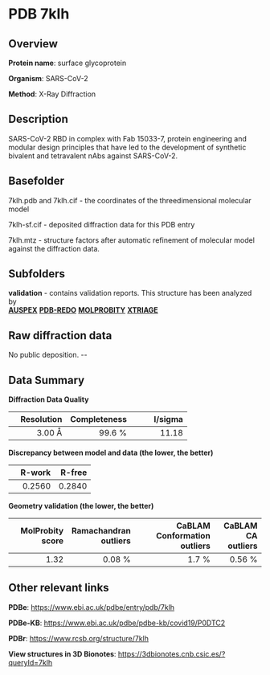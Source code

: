 # PDB 7klh

## Overview

**Protein name**: surface glycoprotein

**Organism**: SARS-CoV-2

**Method**: X-Ray Diffraction

## Description

SARS-CoV-2 RBD in complex with Fab 15033-7, protein engineering and modular design principles that have led to the development of synthetic bivalent and tetravalent nAbs against SARS-CoV-2.

## Basefolder

7klh.pdb and 7klh.cif - the coordinates of the threedimensional molecular model

7klh-sf.cif - deposited diffraction data for this PDB entry

7klh.mtz - structure factors after automatic refinement of molecular model against the diffraction data.

## Subfolders





**validation** - contains validation reports. This structure has been analyzed by <br>[**AUSPEX**](https://github.com/thorn-lab/coronavirus_structural_task_force/tree/master/pdb/surface_glycoprotein/SARS-CoV-2/7klh/validation/auspex) [**PDB-REDO**](https://github.com/thorn-lab/coronavirus_structural_task_force/tree/master/pdb/surface_glycoprotein/SARS-CoV-2/7klh/validation/pdb-redo) [**MOLPROBITY**](https://github.com/thorn-lab/coronavirus_structural_task_force/tree/master/pdb/surface_glycoprotein/SARS-CoV-2/7klh/validation/molprobity) [**XTRIAGE**](https://github.com/thorn-lab/coronavirus_structural_task_force/blob/master/pdb/surface_glycoprotein/SARS-CoV-2/7klh/validation/Xtriage_output.log)   



## Raw diffraction data

No public deposition. --<br> 

## Data Summary
**Diffraction Data Quality**

|   | Resolution | Completeness| I/sigma |
|---|-------------:|----------------:|--------------:|
|   |3.00 Å|99.6  %|<img width=50/>11.18|

**Discrepancy between model and data (the lower, the better)**

|   | **R-work**| **R-free**   
|---|-------------:|----------------:|           
||  0.2560|  0.2840|

**Geometry validation (the lower, the better)**

|   |**MolProbity<br>score**| **Ramachandran<br>outliers** | **CaBLAM<br>Conformation outliers** | **CaBLAM<br>CA outliers** |
|---|-------------:|----------------:|----------------:|----------------:|
||  1.32|  0.08 %|1.7 %|0.56 %|

 

 



## Other relevant links 
**PDBe**:  https://www.ebi.ac.uk/pdbe/entry/pdb/7klh

**PDBe-KB**: https://www.ebi.ac.uk/pdbe/pdbe-kb/covid19/P0DTC2 
 
**PDBr**: https://www.rcsb.org/structure/7klh 

**View structures in 3D Bionotes**: https://3dbionotes.cnb.csic.es/?queryId=7klh

